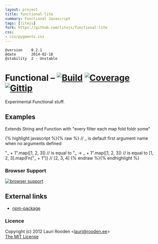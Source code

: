 ```yaml
---                                                                             
layout: project                                                                 
title: functional-lite
summary: Functional Javascript
tags: [litejs]                                                                    
fork: https://github.com/litejs/functional-lite
css:                                                                            
- css/pygments.css                                                              
---                                                                             
```


[Build]:    http://img.shields.io/travis/litejs/functional-lite.png
[Coverage]: http://img.shields.io/coveralls/litejs/functional-lite.png
[Gittip]:   http://img.shields.io/gittip/lauriro.png
[1]: https://travis-ci.org/litejs/functional-lite
[2]: https://coveralls.io/r/litejs/functional-lite
[3]: https://www.gittip.com/lauriro/

[7]: https://ci.testling.com/litejs/functional-lite.png
[8]: https://ci.testling.com/litejs/functional-lite
[npm-package]: https://npmjs.org/package/functional-lite



    @version    0.2.1
    @date       2014-02-18
    @stability  2 - Unstable



Functional &ndash; [![Build][]][1] [![Coverage][]][2] [![Gittip][]][3]
==========

Experimental Functional stuff.



Examples
--------

Extends String and Function with "every filter each map fold foldr some"

{% highlight javascript %}{% raw %}
// _ is default first argument name when no arguments defined

"_ + 1".map([1, 2, 3])
// is equal to
"_ -> _ + 1".map([1, 2, 3])
// is equal to
[1, 2, 3].map(Fn("_ + 1"))
// [2, 3, 4]
{% endraw %}{% endhighlight %}

### Browser Support

[![browser support][7]][8]


External links
--------------

-   [npm-package][]


### Licence

Copyright (c) 2012 Lauri Rooden &lt;lauri@rooden.ee&gt;  
[The MIT License](http://lauri.rooden.ee/mit-license.txt)


